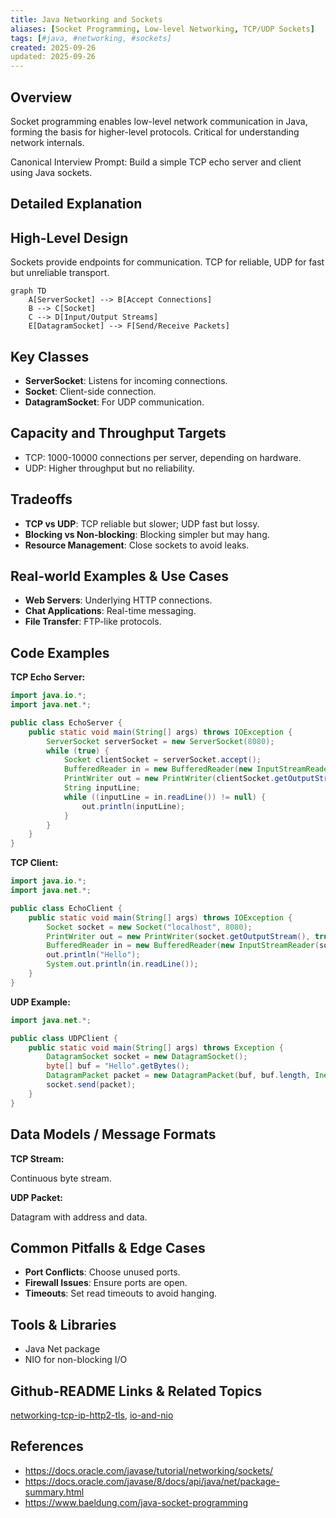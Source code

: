 ```yaml
---
title: Java Networking and Sockets
aliases: [Socket Programming, Low-level Networking, TCP/UDP Sockets]
tags: [#java, #networking, #sockets]
created: 2025-09-26
updated: 2025-09-26
---
```


## Overview

Socket programming enables low-level network communication in Java, forming the basis for higher-level protocols. Critical for understanding network internals.

Canonical Interview Prompt: Build a simple TCP echo server and client using Java sockets.

## Detailed Explanation

## High-Level Design

Sockets provide endpoints for communication. TCP for reliable, UDP for fast but unreliable transport.

```mermaid
graph TD
    A[ServerSocket] --> B[Accept Connections]
    B --> C[Socket]
    C --> D[Input/Output Streams]
    E[DatagramSocket] --> F[Send/Receive Packets]
```

## Key Classes

- **ServerSocket**: Listens for incoming connections.
- **Socket**: Client-side connection.
- **DatagramSocket**: For UDP communication.

## Capacity and Throughput Targets

- TCP: 1000-10000 connections per server, depending on hardware.
- UDP: Higher throughput but no reliability.

## Tradeoffs

- **TCP vs UDP**: TCP reliable but slower; UDP fast but lossy.
- **Blocking vs Non-blocking**: Blocking simpler but may hang.
- **Resource Management**: Close sockets to avoid leaks.

## Real-world Examples & Use Cases

- **Web Servers**: Underlying HTTP connections.
- **Chat Applications**: Real-time messaging.
- **File Transfer**: FTP-like protocols.

## Code Examples

**TCP Echo Server:**

```java
import java.io.*;
import java.net.*;

public class EchoServer {
    public static void main(String[] args) throws IOException {
        ServerSocket serverSocket = new ServerSocket(8080);
        while (true) {
            Socket clientSocket = serverSocket.accept();
            BufferedReader in = new BufferedReader(new InputStreamReader(clientSocket.getInputStream()));
            PrintWriter out = new PrintWriter(clientSocket.getOutputStream(), true);
            String inputLine;
            while ((inputLine = in.readLine()) != null) {
                out.println(inputLine);
            }
        }
    }
}
```

**TCP Client:**

```java
import java.io.*;
import java.net.*;

public class EchoClient {
    public static void main(String[] args) throws IOException {
        Socket socket = new Socket("localhost", 8080);
        PrintWriter out = new PrintWriter(socket.getOutputStream(), true);
        BufferedReader in = new BufferedReader(new InputStreamReader(socket.getInputStream()));
        out.println("Hello");
        System.out.println(in.readLine());
    }
}
```

**UDP Example:**

```java
import java.net.*;

public class UDPClient {
    public static void main(String[] args) throws Exception {
        DatagramSocket socket = new DatagramSocket();
        byte[] buf = "Hello".getBytes();
        DatagramPacket packet = new DatagramPacket(buf, buf.length, InetAddress.getByName("localhost"), 8080);
        socket.send(packet);
    }
}
```

## Data Models / Message Formats

**TCP Stream:**

Continuous byte stream.

**UDP Packet:**

Datagram with address and data.

## Common Pitfalls & Edge Cases

- **Port Conflicts**: Choose unused ports.
- **Firewall Issues**: Ensure ports are open.
- **Timeouts**: Set read timeouts to avoid hanging.

## Tools & Libraries

- Java Net package
- NIO for non-blocking I/O

## Github-README Links & Related Topics

[networking-tcp-ip-http2-tls](../networking-tcp-ip-http2-tls/README.md), [io-and-nio](../io-and-nio/README.md)

## References

- https://docs.oracle.com/javase/tutorial/networking/sockets/
- https://docs.oracle.com/javase/8/docs/api/java/net/package-summary.html
- https://www.baeldung.com/java-socket-programming